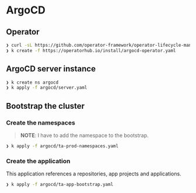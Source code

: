 # ArgoCD 

## Operator
```zsh
❯ curl -sL https://github.com/operator-framework/operator-lifecycle-manager/releases/download/v0.20.0/install.sh | bash -s v0.20.0
❯ k create -f https://operatorhub.io/install/argocd-operator.yaml
```

## ArgoCD server instance

```zsh
❯ k create ns argocd
❯ k apply -f argocd/server.yaml
```

## Bootstrap the cluster

### Create the namespaces
> **NOTE**: I have to add the namespace to the bootstrap. 

```zsh
❯ k apply -f argocd/ta-prod-namespaces.yaml
```

### Create the application
This application references a repositories, app projects and applications.

```zsh
❯ k apply -f argocd/ta-app-bootstrap.yaml
```